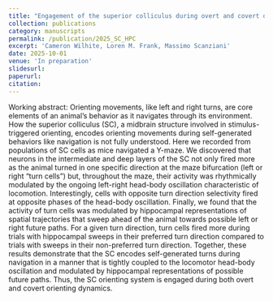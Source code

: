 ```yaml
---
title: "Engagement of the superior colliculus during overt and covert orienting dynamics"
collection: publications
category: manuscripts
permalink: /publication/2025_SC_HPC
excerpt: 'Cameron Wilhite, Loren M. Frank, Massimo Scanziani'
date: 2025-10-01
venue: 'In preparation'
slidesurl:
paperurl:
citation:
---
```


Working abstract: Orienting movements, like left and right turns, are core elements of an animal’s behavior as it navigates through its environment. How the superior colliculus (SC), a midbrain structure involved in stimulus-triggered orienting, encodes orienting movements during self-generated behaviors like navigation is not fully understood. Here we recorded from populations of SC cells as mice navigated a Y-maze. We discovered that neurons in the intermediate and deep layers of the SC not only fired more as the animal turned in one specific direction at the maze bifurcation (left or right “turn cells”) but, throughout the maze, their activity was rhythmically modulated by the ongoing left-right head-body oscillation characteristic of locomotion. Interestingly, cells with opposite turn direction selectivity fired at opposite phases of the head-body oscillation. Finally, we found that the activity of turn cells was modulated by hippocampal representations of spatial trajectories that sweep ahead of the animal towards possible left or right future paths. For a given turn direction, turn cells fired more during trials with hippocampal sweeps in their preferred turn direction compared to trials with sweeps in their non-preferred turn direction. Together, these results demonstrate that the SC encodes self-generated turns during navigation in a manner that is tightly coupled to the locomotor head-body oscillation and modulated by hippocampal representations of possible future paths. Thus, the SC orienting system is engaged during both overt and covert orienting dynamics.
